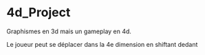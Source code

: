 # 4d_Project
 Graphismes en 3d mais un gameplay en 4d.
 
 Le joueur peut se déplacer dans la 4e dimension en shiftant dedant
